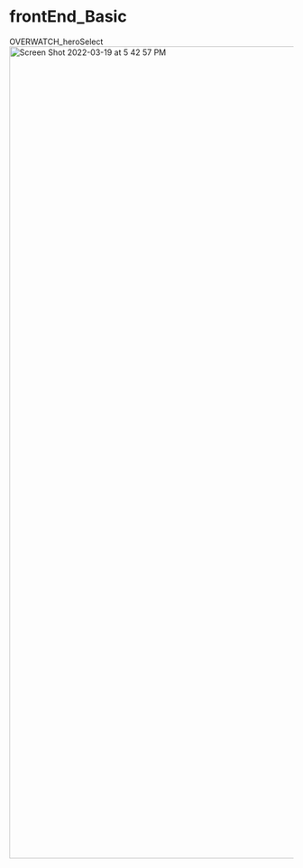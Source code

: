 # frontEnd_Basic

OVERWATCH_heroSelect
<img width="1440" alt="Screen Shot 2022-03-19 at 5 42 57 PM" src="https://user-images.githubusercontent.com/88658331/159114290-64de4af9-378e-43e6-8502-2d3fad97c53a.png">
